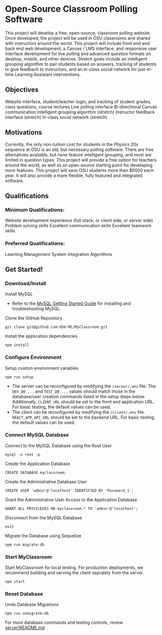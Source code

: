 # Open-Source Classroom Polling Software
This project will develop a free, open-source, classroom polling website. Once developed, the project will be used in OSU classrooms and shared with instructors around the world. This project will include front end and back end web development, a Canvas / LMS interface, and responsive user interface development for live polling and advanced question formats on desktop, mobile, and other devices. Stretch goals include an intelligent grouping algorithm to pair students based on answers, tracking of students to give feedback to instructors, and an in-class social network for just-in-time Learning Assistant interventions.

## Objectives
Website interface, student/teacher login, and tracking of student grades, class questions, course lectures Live polling interface Bi-directional Canvas communication Intelligent grouping algorithm (stretch) Instructor feedback interface (stretch) In-class social network (stretch)

## Motivations
Currently, the only non-tuition cost for students in the Physics 20x sequence at OSU is an old, but necessary polling software. There are free alternatives available, but none feature intelligent grouping, and most are limited in question types. This project will provide a free option for teachers around the world, as well as an open-source starting point for developing more features. This project will save OSU students more than $6000 each year. It will also provide a more flexible, fully featured and integrated software.

## Qualifications
### Minimum Qualifications:
Website development experience (full stack, or client side, or server side) Problem solving skills Excellent communication skills Excellent teamwork skills

### Preferred Qualifications:
Learning Management System integration Algorithms

## Get Started!
### Download/Install
Install MySQL
- Refer to the [MySQL Getting Started Guide](https://dev.mysql.com/doc/mysql-getting-started/en/) for installing and troubleshooting MySQL.

Clone the GitHub Repository
```
git clone git@github.com:OSU-MC/MyClassroom.git
```

Install the application dependencies
```
npm install
```

### Configure Environment
Setup custom environment variables
```
npm run setup
```
- The server can be reconfigured by modifying the `/server/.env` file. The `DEV_DB_...` and `TEST_DB_...` values should match those in the database/user creation commands listed in the setup steps below. Additionally, `CLIENT_URL` should be set to the front end application URL. For basic testing, the default values can be used.
- The client can be reconfigured by modifying the `/client/.env` file. `REACT_APP_API_URL` should be set to the backend URL. For basic testing, the default values can be used.

### Connect MySQL Database
Connect to the MySQL Database using the Root User
```
mysql -u root -p
```

Create the Application Database
```
CREATE DATABASE myclassroom;
```

Create the Administrative Database User
```
CREATE USER 'admin'@'localhost' IDENTIFIED BY 'Password_1';
```

Grant the Administrative User Access to the Application Database
```
GRANT ALL PRIVILEGES ON myclassroom.* TO 'admin'@'localhost';
```

Disconnect from the MySQL Database
```
exit
```

Migrate the Database using Sequelize
```
npm run migrate-db
```

### Start MyClassroom
Start MyClassroom for local testing. For production deployments, we recommend building and serving the client seprately from the server.
```
npm start
```

### Reset Database
Undo Database Migrations
```
npm run unmigrate-db
```

For more database commands and testing controls, review [server/README.md](https://github.com/OSU-MC/MyClassroom/tree/dev/server)
